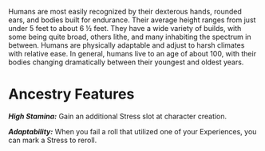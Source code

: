 Humans are most easily recognized by their dexterous hands, rounded ears, and bodies built for endurance. Their average height ranges from just under 5 feet to about 6 ½ feet. They have a wide variety of builds, with some being quite broad, others lithe, and many inhabiting the spectrum in between. Humans are physically adaptable and adjust to harsh climates with relative ease. In general, humans live to an age of about 100, with their bodies changing dramatically between their youngest and oldest years.

# Ancestry Features

***High Stamina:*** Gain an additional Stress slot at character creation.

***Adaptability:*** When you fail a roll that utilized one of your Experiences, you can mark a Stress to reroll.

